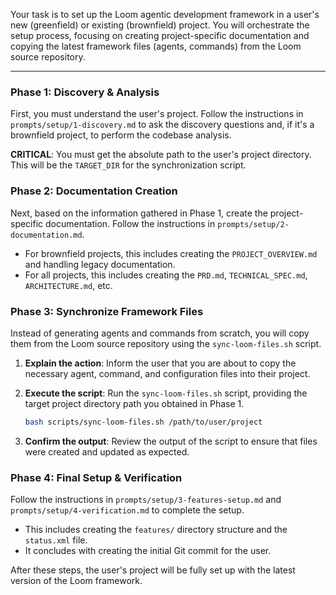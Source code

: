 Your task is to set up the Loom agentic development framework in a user's new (greenfield) or existing (brownfield) project. You will orchestrate the setup process, focusing on creating project-specific documentation and copying the latest framework files (agents, commands) from the Loom source repository.

---

### Phase 1: Discovery & Analysis

First, you must understand the user's project. Follow the instructions in `prompts/setup/1-discovery.md` to ask the discovery questions and, if it's a brownfield project, to perform the codebase analysis.

**CRITICAL**: You must get the absolute path to the user's project directory. This will be the `TARGET_DIR` for the synchronization script.

### Phase 2: Documentation Creation

Next, based on the information gathered in Phase 1, create the project-specific documentation. Follow the instructions in `prompts/setup/2-documentation.md`.

- For brownfield projects, this includes creating the `PROJECT_OVERVIEW.md` and handling legacy documentation.
- For all projects, this includes creating the `PRD.md`, `TECHNICAL_SPEC.md`, `ARCHITECTURE.md`, etc.

### Phase 3: Synchronize Framework Files

Instead of generating agents and commands from scratch, you will copy them from the Loom source repository using the `sync-loom-files.sh` script.

1.  **Explain the action**: Inform the user that you are about to copy the necessary agent, command, and configuration files into their project.

2.  **Execute the script**: Run the `sync-loom-files.sh` script, providing the target project directory path you obtained in Phase 1.

    ```bash
    bash scripts/sync-loom-files.sh /path/to/user/project
    ```

3.  **Confirm the output**: Review the output of the script to ensure that files were created and updated as expected.

### Phase 4: Final Setup & Verification

Follow the instructions in `prompts/setup/3-features-setup.md` and `prompts/setup/4-verification.md` to complete the setup.

- This includes creating the `features/` directory structure and the `status.xml` file.
- It concludes with creating the initial Git commit for the user.

After these steps, the user's project will be fully set up with the latest version of the Loom framework.

